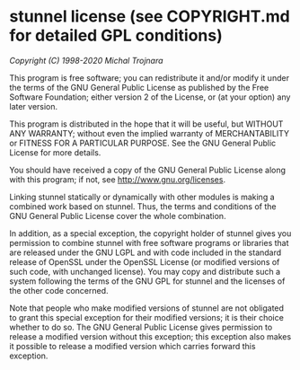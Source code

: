 # stunnel license (see COPYRIGHT.md for detailed GPL conditions)


_Copyright (C) 1998-2020 Michal Trojnara_

This program is free software; you can redistribute it and/or modify it under
the terms of the GNU General Public License as published by the Free Software
Foundation; either version 2 of the License, or (at your option) any later
version.

This program is distributed in the hope that it will be useful, but WITHOUT
ANY WARRANTY; without even the implied warranty of MERCHANTABILITY or FITNESS
FOR A PARTICULAR PURPOSE. See the GNU General Public License for more details.

You should have received a copy of the GNU General Public License along with
this program; if not, see <http://www.gnu.org/licenses>.

Linking stunnel statically or dynamically with other modules is making
a combined work based on stunnel. Thus, the terms and conditions of the
GNU General Public License cover the whole combination.

In addition, as a special exception, the copyright holder of stunnel gives you
permission to combine stunnel with free software programs or libraries that
are released under the GNU LGPL and with code included in the standard release
of OpenSSL under the OpenSSL License (or modified versions of such code, with
unchanged license). You may copy and distribute such a system following the
terms of the GNU GPL for stunnel and the licenses of the other code concerned.

Note that people who make modified versions of stunnel are not obligated to
grant this special exception for their modified versions; it is their choice
whether to do so. The GNU General Public License gives permission to release
a modified version without this exception; this exception also makes it
possible to release a modified version which carries forward this exception.

